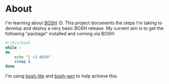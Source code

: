 # About

I'm learning about [BOSH](http://docs.cloudfoundry.com/docs/running/bosh/) :D.
This project documents the steps I'm taking to develop and deploy a very basic BOSH release.
My current aim is to get the following "package" installed and running via BOSH:

```bash
#!/bin/bash
while :
do
	echo "I <3 BOSH"
	sleep 1
done
```

I'm using [bosh-lite](https://github.com/cloudfoundry/bosh-lite) and [bosh-gen](https://github.com/cloudfoundry-community/bosh-gen) to help achieve this.
